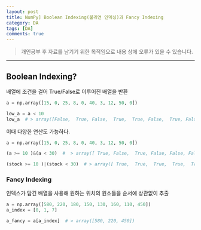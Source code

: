 ```yaml
---
layout: post
title: NumPy] Boolean Indexing(불리언 인덱싱)과 Fancy Indexing
category: DA
tags: [DA]
comments: true
---
```


> 개인공부 후 자료를 남기기 위한 목적임으로 내용 상에 오류가 있을 수 있습니다.    

<hr>

## Boolean Indexing?

배열에 조건을 걸어 True/False로 이루어진 배열을 반환

```python
a = np.array([15, 0, 25, 8, 0, 40, 3, 12, 50, 0])

low_a = a < 10
low_a  # > array([False,  True, False,  True,  True, False,  True, False, False, True])
```

이때 다양한 연산도 가능하다.

```python
a = np.array([15, 0, 25, 8, 0, 40, 3, 12, 50, 0])

(a >= 10 )&(a < 30)  #  > array([ True, False,  True, False, False, False, False,  True, False, False])

(stock >= 10 )|(stock < 30)  # > array([ True,  True,  True,  True,  True,  True,  True,  True,  True, True])
```


### Fancy Indexing

인덱스가 담긴 배열을 사용해 원하는 위치의 원소들을 순서에 상관없이 추출

```python
a = np.array([580, 220, 180, 150, 130, 160, 110, 450])
a_index = [0, 1, 7]

a_fancy = a[a_index]  # > array([580, 220, 450])
```



